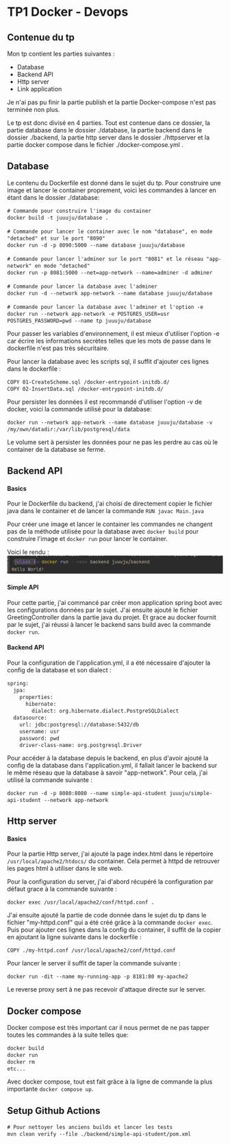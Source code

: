# TP1  Docker - Devops
## Contenue du tp
Mon tp contient les parties suivantes :
- Database
- Backend API
- Http server
- Link application

Je n'ai pas pu finir la partie publish et la partie Docker-compose n'est pas terminée non plus.

Le tp est donc divisé en 4 parties. Tout est contenue dans ce dossier, la partie database dans le dossier ./database, la partie backend dans le dossier ./backend, la partie http server dans le dossier ./httpserver et la partie docker compose dans le fichier ./docker-compose.yml .

## Database
Le contenu du Dockerfile est donné dans le sujet du tp. Pour construire une image et lancer le container proprement, voici les commandes à lancer en étant dans le dossier ./database:

``` 
# Commande pour construire l'image du container
docker build -t juuuju/database .

# Commande pour lancer le container avec le nom "database", en mode "detached" et sur le port "8090"
docker run -d -p 8090:5000 --name database juuuju/database

# Commande pour lancer l'adminer sur le port "8081" et le réseau "app-network" en mode "detached"
docker run -p 8081:5000 --net=app-network --name=adminer -d adminer

# Commande pour lancer la database avec l'adminer
docker run -d --network app-network --name database juuuju/database

# Commande pour lancer la database avec l'adminer et l'option -e
docker run --network app-network -e POSTGRES_USER=usr POSTGRES_PASSWORD=pwd --name tp juuuju/database
```

Pour passer les variables d'environnement, il est mieux d'utiliser l'option -e car écrire les informations secrètes telles que les mots de passe dans le dockerfile n'est pas très sécuritaire.

Pour lancer la database avec les scripts sql, il suffit d'ajouter ces lignes dans le dockerfile :

```
COPY 01-CreateScheme.sql /docker-entrypoint-initdb.d/
COPY 02-InsertData.sql /docker-entrypoint-initdb.d/
```

Pour persister les données il est recommandé d'utiliser l'option -v de docker, voici la commande utilisé pour la database:

```
docker run --network app-network --name database juuuju/database -v /my/own/datadir:/var/lib/postgresql/data
```

Le volume sert à persister les données pour ne pas les perdre au cas où le container de la database se ferme.

## Backend API

#### Basics

Pour le Dockerfile du backend, j'ai choisi de directement copier le fichier java dans le container et de lancer la commande ``RUN javac Main.java``

Pour créer une image et lancer le container les commandes ne changent pas de la méthode utilisée pour la database avec ``docker build`` pour construire l'image et ``docker run`` pour lancer le container.

Voici le rendu :![img.png](img.png)


#### Simple API

Pour cette partie, j'ai commancé par créer mon application spring boot avec les configurations données par le sujet.
J'ai ensuite ajouté le fichier GreetingController dans la partie java du projet.
Et grace au docker fournit par le sujet, j'ai réussi à lancer le backend sans build avec la commande ``docker run``.

#### Backend API

Pour la configuration de l'application.yml, il a été nécessaire d'ajouter la config de la database et son dialect :
```
spring:
  jpa:
    properties:
      hibernate:
        dialect: org.hibernate.dialect.PostgreSQLDialect
  datasource:
    url: jdbc:postgresql://database:5432/db
    username: usr
    password: pwd
    driver-class-name: org.postgresql.Driver
```

Pour accéder à la database depuis le backend, en plus d'avoir ajouté la config de la database dans l'application.yml, il fallait lancer le backend sur le même réseau que la database à savoir "app-network".
Pour cela, j'ai utilisé la commande suivante :

```
docker run -d -p 8080:8080 --name simple-api-student juuuju/simple-api-student --network app-network
```

## Http server

#### Basics

Pour la partie Http server, j'ai ajouté la page index.html dans le répertoire ``/usr/local/apache2/htdocs/`` du container.
Cela permet à httpd de retrouver les pages html à utiliser dans le site web.

Pour la configuration du server, j'ai d'abord récupéré la configuration par défaut grace à la commande suivante :
```
docker exec /usr/local/apache2/conf/httpd.conf .
```

J'ai ensuite ajouté la partie de code donnée dans le sujet du tp dans le fichier "my-httpd.conf" qui a été créé grâce à la commande ``docker exec``.
Puis pour ajouter ces lignes dans la config du container, il suffit de la copier en ajoutant la ligne suivante dans le dockerfile :
```
COPY ./my-httpd.conf /usr/local/apache2/conf/httpd.conf
```

Pour lancer le server il suffit de taper la commande suivante :
```
docker run -dit --name my-running-app -p 8181:80 my-apache2
```

Le reverse proxy sert à ne pas recevoir d'attaque directe sur le server.

## Docker compose

Docker compose est très important car il nous permet de ne pas tapper toutes les commandes à la suite telles que:
```
docker build
docker run
docker rm
etc...
```

Avec docker compose, tout est fait grâce à la ligne de commande la plus importante ``docker compose up``.

## Setup Github Actions

```
# Pour nettoyer les anciens builds et lancer les tests
mvn clean verify --file ./backend/simple-api-student/pom.xml
```